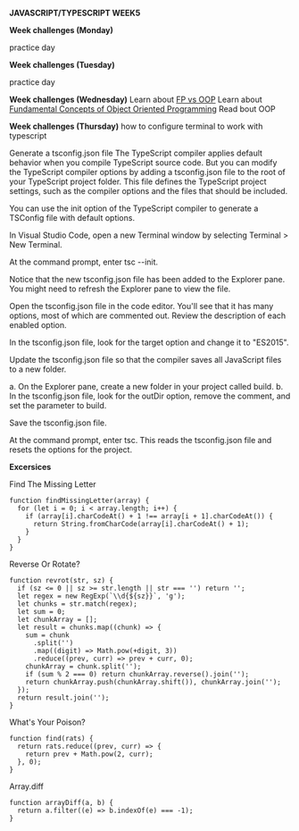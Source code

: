 **JAVASCRIPT/TYPESCRIPT WEEK5**

**Week challenges (Monday)**

practice day

**Week challenges (Tuesday)**

practice day

**Week challenges (Wednesday)**
Learn about [FP vs OOP](https://www.youtube.com/watch?v=08CWw_VD45w)
Learn about [Fundamental Concepts of Object Oriented Programming](https://www.youtube.com/watch?v=m_MQYyJpIjg)
Read bout OOP


**Week challenges (Thursday)**
how to configure terminal to work with typescript

Generate a tsconfig.json file
The TypeScript compiler applies default behavior when you compile TypeScript source code. But you can modify the TypeScript compiler options by adding a tsconfig.json file to the root of your TypeScript project folder. This file defines the TypeScript project settings, such as the compiler options and the files that should be included.

You can use the init option of the TypeScript compiler to generate a TSConfig file with default options.

In Visual Studio Code, open a new Terminal window by selecting Terminal > New Terminal.

At the command prompt, enter tsc --init.

Notice that the new tsconfig.json file has been added to the Explorer pane. You might need to refresh the Explorer pane to view the file.

Open the tsconfig.json file in the code editor. You'll see that it has many options, most of which are commented out. Review the description of each enabled option.

In the tsconfig.json file, look for the target option and change it to "ES2015".

Update the tsconfig.json file so that the compiler saves all JavaScript files to a new folder.

a. On the Explorer pane, create a new folder in your project called build.
b. In the tsconfig.json file, look for the outDir option, remove the comment, and set the parameter to build.

Save the tsconfig.json file.

At the command prompt, enter tsc. This reads the tsconfig.json file and resets the options for the project.

**Excersices**

Find The Missing Letter
```
function findMissingLetter(array) {
  for (let i = 0; i < array.length; i++) {
    if (array[i].charCodeAt() + 1 !== array[i + 1].charCodeAt()) {
      return String.fromCharCode(array[i].charCodeAt() + 1);
    }
  }
}
```
Reverse Or Rotate?
```
function revrot(str, sz) {
  if (sz <= 0 || sz >= str.length || str === '') return '';
  let regex = new RegExp(`\\d{${sz}}`, 'g');
  let chunks = str.match(regex);
  let sum = 0;
  let chunkArray = [];
  let result = chunks.map((chunk) => {
    sum = chunk
      .split('')
      .map((digit) => Math.pow(+digit, 3))
      .reduce((prev, curr) => prev + curr, 0);
    chunkArray = chunk.split('');
    if (sum % 2 === 0) return chunkArray.reverse().join('');
    return chunkArray.push(chunkArray.shift()), chunkArray.join('');
  });
  return result.join('');
}
```
What's Your Poison?
```
function find(rats) {
  return rats.reduce((prev, curr) => {
    return prev + Math.pow(2, curr);
  }, 0);
}
```
Array.diff
```
function arrayDiff(a, b) {
  return a.filter((e) => b.indexOf(e) === -1);
}
```
